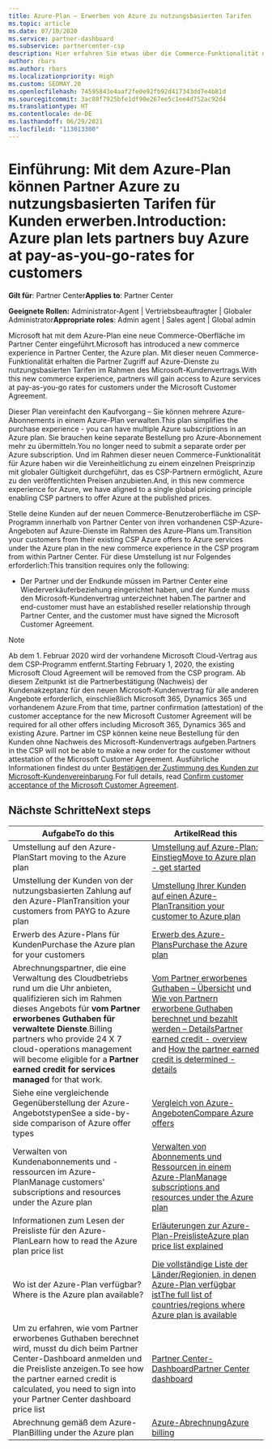 ```yaml
---
title: Azure-Plan – Erwerben von Azure zu nutzungsbasierten Tarifen
ms.topic: article
ms.date: 07/10/2020
ms.service: partner-dashboard
ms.subservice: partnercenter-csp
description: Hier erfahren Sie etwas über die Commerce-Funktionalität des Azure-Plans zum Kauf von Azure-Diensten zu nutzungsbasierten Tarifen für Kunden. Informieren Sie sich auch über die neuen Sicherheitsanforderungen.
author: rbars
ms.author: rbars
ms.localizationpriority: High
ms.custom: SEOMAY.20
ms.openlocfilehash: 74595843e4aaf2fe0e92fb92d417343dd7e4b81d
ms.sourcegitcommit: 3ac88f7925bfe1df90e267ee5c1ee4d752ac92d4
ms.translationtype: HT
ms.contentlocale: de-DE
ms.lasthandoff: 06/29/2021
ms.locfileid: "113013300"
---
```

# <a name="introduction-azure-plan-lets-partners-buy-azure-at-pay-as-you-go-rates-for-customers"></a><span data-ttu-id="b5aba-104">Einführung: Mit dem Azure-Plan können Partner Azure zu nutzungsbasierten Tarifen für Kunden erwerben.</span><span class="sxs-lookup"><span data-stu-id="b5aba-104">Introduction: Azure plan lets partners buy Azure at pay-as-you-go-rates for customers</span></span>

<span data-ttu-id="b5aba-105">**Gilt für**: Partner Center</span><span class="sxs-lookup"><span data-stu-id="b5aba-105">**Applies to**: Partner Center</span></span>

<span data-ttu-id="b5aba-106">**Geeignete Rollen:** Administrator-Agent | Vertriebsbeauftragter | Globaler Administrator</span><span class="sxs-lookup"><span data-stu-id="b5aba-106">**Appropriate roles**: Admin agent | Sales agent | Global admin</span></span>

<span data-ttu-id="b5aba-107">Microsoft hat mit dem Azure-Plan eine neue Commerce-Oberfläche im Partner Center eingeführt.</span><span class="sxs-lookup"><span data-stu-id="b5aba-107">Microsoft has introduced a new commerce experience in Partner Center, the Azure plan.</span></span>  <span data-ttu-id="b5aba-108">Mit dieser neuen Commerce-Funktionalität erhalten die Partner Zugriff auf Azure-Dienste zu nutzungsbasierten Tarifen im Rahmen des Microsoft-Kundenvertrags.</span><span class="sxs-lookup"><span data-stu-id="b5aba-108">With this new commerce experience, partners will gain access to Azure services at pay-as-you-go rates for customers under the Microsoft Customer Agreement.</span></span>

<span data-ttu-id="b5aba-109">Dieser Plan vereinfacht den Kaufvorgang – Sie können mehrere Azure-Abonnements in einem Azure-Plan verwalten.</span><span class="sxs-lookup"><span data-stu-id="b5aba-109">This plan simplifies the purchase experience - you can have multiple Azure subscriptions in an Azure plan.</span></span> <span data-ttu-id="b5aba-110">Sie brauchen keine separate Bestellung pro Azure-Abonnement mehr zu übermitteln.</span><span class="sxs-lookup"><span data-stu-id="b5aba-110">You no longer need to submit a separate order per Azure subscription.</span></span> <span data-ttu-id="b5aba-111">Und im Rahmen dieser neuen Commerce-Funktionalität für Azure haben wir die Vereinheitlichung zu einem einzelnen Preisprinzip mit globaler Gültigkeit durchgeführt, das es CSP-Partnern ermöglicht, Azure zu den veröffentlichten Preisen anzubieten.</span><span class="sxs-lookup"><span data-stu-id="b5aba-111">And, in this new commerce experience for Azure, we have aligned to a single global pricing principle enabling CSP partners to offer Azure at the published prices.</span></span>

<span data-ttu-id="b5aba-112">Stelle deine Kunden auf der neuen Commerce-Benutzeroberfläche im CSP-Programm innerhalb von Partner Center von ihren vorhandenen CSP-Azure-Angeboten auf Azure-Dienste im Rahmen des Azure-Plans um.</span><span class="sxs-lookup"><span data-stu-id="b5aba-112">Transition your customers from their existing CSP Azure offers to Azure services under the Azure plan in the new commerce experience in the CSP program from within Partner Center.</span></span> <span data-ttu-id="b5aba-113">Für diese Umstellung ist nur Folgendes erforderlich:</span><span class="sxs-lookup"><span data-stu-id="b5aba-113">This transition requires only the following:</span></span>

- <span data-ttu-id="b5aba-114">Der Partner und der Endkunde müssen im Partner Center eine Wiederverkäuferbeziehung eingerichtet haben, und der Kunde muss den Microsoft-Kundenvertrag unterzeichnet haben.</span><span class="sxs-lookup"><span data-stu-id="b5aba-114">The partner and end-customer must have an established reseller relationship through Partner Center, and the customer must have signed the Microsoft Customer Agreement.</span></span>

>[!Note]
><span data-ttu-id="b5aba-115">Ab dem 1. Februar 2020 wird der vorhandene Microsoft Cloud-Vertrag aus dem CSP-Programm entfernt.</span><span class="sxs-lookup"><span data-stu-id="b5aba-115">Starting February 1, 2020, the existing Microsoft Cloud Agreement will be removed from the CSP program.</span></span> <span data-ttu-id="b5aba-116">Ab diesem Zeitpunkt ist die Partnerbestätigung (Nachweis) der Kundenakzeptanz für den neuen Microsoft-Kundenvertrag für alle anderen Angebote erforderlich, einschließlich Microsoft 365, Dynamics 365 und vorhandenem Azure.</span><span class="sxs-lookup"><span data-stu-id="b5aba-116">From that time, partner confirmation (attestation) of the customer acceptance for the new Microsoft Customer Agreement will be required for all other offers including Microsoft 365, Dynamics 365 and existing Azure.</span></span> <span data-ttu-id="b5aba-117">Partner im CSP können keine neue Bestellung für den Kunden ohne Nachweis des Microsoft-Kundenvertrags aufgeben.</span><span class="sxs-lookup"><span data-stu-id="b5aba-117">Partners in the CSP will not be able to make a new order for the customer without attestation of the Microsoft Customer Agreement.</span></span> <span data-ttu-id="b5aba-118">Ausführliche Informationen findest du unter [Bestätigen der Zustimmung des Kunden zur Microsoft-Kundenvereinbarung](confirm-customer-agreement.md).</span><span class="sxs-lookup"><span data-stu-id="b5aba-118">For full details, read [Confirm customer acceptance of the Microsoft Customer Agreement](confirm-customer-agreement.md).</span></span>


## <a name="next-steps"></a><span data-ttu-id="b5aba-119">Nächste Schritte</span><span class="sxs-lookup"><span data-stu-id="b5aba-119">Next steps</span></span>

|<span data-ttu-id="b5aba-120">**Aufgabe**</span><span class="sxs-lookup"><span data-stu-id="b5aba-120">**To do this**</span></span>   |<span data-ttu-id="b5aba-121">**Artikel**</span><span class="sxs-lookup"><span data-stu-id="b5aba-121">**Read this**</span></span>   |
|------------------|---------------------|
|<span data-ttu-id="b5aba-122">Umstellung auf den Azure-Plan</span><span class="sxs-lookup"><span data-stu-id="b5aba-122">Start moving to the Azure plan</span></span>|[<span data-ttu-id="b5aba-123">Umstellung auf Azure-Plan: Einstieg</span><span class="sxs-lookup"><span data-stu-id="b5aba-123">Move to Azure plan - get started</span></span>](azure-plan-get-started.md)
|<span data-ttu-id="b5aba-124">Umstellung der Kunden von der nutzungsbasierten Zahlung auf den Azure-Plan</span><span class="sxs-lookup"><span data-stu-id="b5aba-124">Transition your customers from PAYG to Azure plan</span></span>|[<span data-ttu-id="b5aba-125">Umstellung Ihrer Kunden auf einen Azure-Plan</span><span class="sxs-lookup"><span data-stu-id="b5aba-125">Transition your customer to Azure plan</span></span>](azure-plan-transition.md)|
|<span data-ttu-id="b5aba-126">Erwerb des Azure-Plans für Kunden</span><span class="sxs-lookup"><span data-stu-id="b5aba-126">Purchase the Azure plan for your customers</span></span>|[<span data-ttu-id="b5aba-127">Erwerb des Azure-Plans</span><span class="sxs-lookup"><span data-stu-id="b5aba-127">Purchase the Azure plan</span></span>](purchase-azure-plan.md)|
|<span data-ttu-id="b5aba-128">Abrechnungspartner, die eine Verwaltung des Cloudbetriebs rund um die Uhr anbieten, qualifizieren sich im Rahmen dieses Angebots für **vom Partner erworbenes Guthaben für verwaltete Dienste**.</span><span class="sxs-lookup"><span data-stu-id="b5aba-128">Billing partners who provide 24 X 7 cloud-operations management will become eligible for a **Partner earned credit for services managed** for that work.</span></span>|<span data-ttu-id="b5aba-129">[Vom Partner erworbenes Guthaben – Übersicht](partner-earned-credit.md) und [Wie von Partnern erworbene Guthaben berechnet und bezahlt werden – Details](partner-earned-credit-explanation.md)</span><span class="sxs-lookup"><span data-stu-id="b5aba-129">[Partner earned credit - overview](partner-earned-credit.md) and [How the partner earned credit is determined - details](partner-earned-credit-explanation.md)</span></span>|
|<span data-ttu-id="b5aba-130">Siehe eine vergleichende Gegenüberstellung der Azure-Angebotstypen</span><span class="sxs-lookup"><span data-stu-id="b5aba-130">See a side-by-side comparison of Azure offer types</span></span>|[<span data-ttu-id="b5aba-131">Vergleich von Azure-Angeboten</span><span class="sxs-lookup"><span data-stu-id="b5aba-131">Compare Azure offers</span></span>](compare-azure-offers.md)|
|<span data-ttu-id="b5aba-132">Verwalten von Kundenabonnements und -ressourcen im Azure-Plan</span><span class="sxs-lookup"><span data-stu-id="b5aba-132">Manage customers' subscriptions and resources under the Azure plan</span></span>|[<span data-ttu-id="b5aba-133">Verwalten von Abonnements und Ressourcen in einem Azure-Plan</span><span class="sxs-lookup"><span data-stu-id="b5aba-133">Manage subscriptions and resources under the Azure plan</span></span>](azure-plan-manage.md)|
|<span data-ttu-id="b5aba-134">Informationen zum Lesen der Preisliste für den Azure-Plan</span><span class="sxs-lookup"><span data-stu-id="b5aba-134">Learn how to read the Azure plan price list</span></span>   |[<span data-ttu-id="b5aba-135">Erläuterungen zur Azure-Plan-Preisliste</span><span class="sxs-lookup"><span data-stu-id="b5aba-135">Azure plan price list explained</span></span>](azure-plan-price-list.md)|
|<span data-ttu-id="b5aba-136">Wo ist der Azure-Plan verfügbar?</span><span class="sxs-lookup"><span data-stu-id="b5aba-136">Where is the Azure plan available?</span></span>|[<span data-ttu-id="b5aba-137">Die vollständige Liste der Länder/Regionien, in denen Azure-Plan verfügbar ist</span><span class="sxs-lookup"><span data-stu-id="b5aba-137">The full list of countries/regions where Azure plan is available</span></span>](https://query.prod.cms.rt.microsoft.com/cms/api/am/binary/RE3QN0x)
|<span data-ttu-id="b5aba-138">Um zu erfahren, wie vom Partner erworbenes Guthaben berechnet wird, musst du dich beim Partner Center-Dashboard anmelden und die Preisliste anzeigen.</span><span class="sxs-lookup"><span data-stu-id="b5aba-138">To see how the partner earned credit is calculated, you need to sign into your Partner Center dashboard price list</span></span>|[<span data-ttu-id="b5aba-139">Partner Center-Dashboard</span><span class="sxs-lookup"><span data-stu-id="b5aba-139">Partner Center dashboard</span></span>](https://partner.microsoft.com/dashboard/home)|
|<span data-ttu-id="b5aba-140">Abrechnung gemäß dem Azure-Plan</span><span class="sxs-lookup"><span data-stu-id="b5aba-140">Billing under the Azure plan</span></span>|[<span data-ttu-id="b5aba-141">Azure-Abrechnung</span><span class="sxs-lookup"><span data-stu-id="b5aba-141">Azure billing</span></span>](azure-plan-billing.md)|
